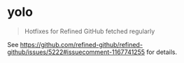 # yolo
>Hotfixes for Refined GitHub fetched regularly

See https://github.com/refined-github/refined-github/issues/5222#issuecomment-1167741255 for details. 
